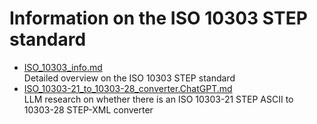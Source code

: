 # Information on the ISO 10303 STEP standard

-   [ISO_10303_info.md](<ISO_10303_info.md>) \
    Detailed overview on the ISO 10303 STEP standard
-   [ISO_10303-21_to_10303-28_converter.ChatGPT.md](<ISO_10303-21_to_10303-28_converter.ChatGPT.md>) \
    LLM research on whether there is an ISO 10303-21 STEP ASCII to 10303-28 STEP-XML converter